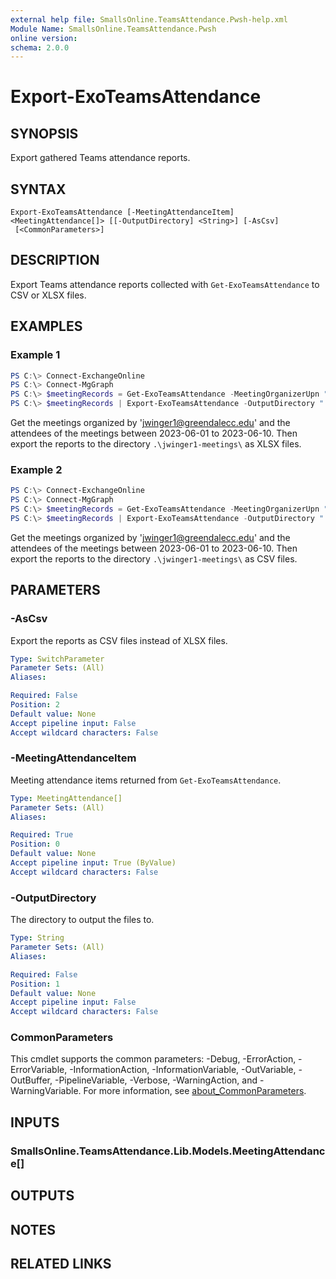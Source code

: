 ```yaml
---
external help file: SmallsOnline.TeamsAttendance.Pwsh-help.xml
Module Name: SmallsOnline.TeamsAttendance.Pwsh
online version:
schema: 2.0.0
---
```


# Export-ExoTeamsAttendance

## SYNOPSIS
Export gathered Teams attendance reports.

## SYNTAX

```
Export-ExoTeamsAttendance [-MeetingAttendanceItem] <MeetingAttendance[]> [[-OutputDirectory] <String>] [-AsCsv]
 [<CommonParameters>]
```

## DESCRIPTION
Export Teams attendance reports collected with `Get-ExoTeamsAttendance` to CSV or XLSX files.

## EXAMPLES

### Example 1
```powershell
PS C:\> Connect-ExchangeOnline
PS C:\> Connect-MgGraph
PS C:\> $meetingRecords = Get-ExoTeamsAttendance -MeetingOrganizerUpn "jwinger1@greendalecc.edu" -StartDate "2023-06-01" -EndDate "2023-06-10"
PS C:\> $meetingRecords | Export-ExoTeamsAttendance -OutputDirectory ".\jwinger1-meetings\"
```

Get the meetings organized by 'jwinger1@greendalecc.edu' and the attendees of the meetings between 2023-06-01 to 2023-06-10.
Then export the reports to the directory `.\jwinger1-meetings\` as XLSX files.

### Example 2
```powershell
PS C:\> Connect-ExchangeOnline
PS C:\> Connect-MgGraph
PS C:\> $meetingRecords = Get-ExoTeamsAttendance -MeetingOrganizerUpn "jwinger1@greendalecc.edu" -StartDate "2023-06-01" -EndDate "2023-06-10"
PS C:\> $meetingRecords | Export-ExoTeamsAttendance -OutputDirectory ".\jwinger1-meetings\" -AsCsv
```

Get the meetings organized by 'jwinger1@greendalecc.edu' and the attendees of the meetings between 2023-06-01 to 2023-06-10.
Then export the reports to the directory `.\jwinger1-meetings\` as CSV files.

## PARAMETERS

### -AsCsv
Export the reports as CSV files instead of XLSX files.

```yaml
Type: SwitchParameter
Parameter Sets: (All)
Aliases:

Required: False
Position: 2
Default value: None
Accept pipeline input: False
Accept wildcard characters: False
```

### -MeetingAttendanceItem
Meeting attendance items returned from `Get-ExoTeamsAttendance`.

```yaml
Type: MeetingAttendance[]
Parameter Sets: (All)
Aliases:

Required: True
Position: 0
Default value: None
Accept pipeline input: True (ByValue)
Accept wildcard characters: False
```

### -OutputDirectory
The directory to output the files to.

```yaml
Type: String
Parameter Sets: (All)
Aliases:

Required: False
Position: 1
Default value: None
Accept pipeline input: False
Accept wildcard characters: False
```

### CommonParameters
This cmdlet supports the common parameters: -Debug, -ErrorAction, -ErrorVariable, -InformationAction, -InformationVariable, -OutVariable, -OutBuffer, -PipelineVariable, -Verbose, -WarningAction, and -WarningVariable. For more information, see [about_CommonParameters](http://go.microsoft.com/fwlink/?LinkID=113216).

## INPUTS

### SmallsOnline.TeamsAttendance.Lib.Models.MeetingAttendance[]

## OUTPUTS

## NOTES

## RELATED LINKS
